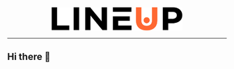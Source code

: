 <br>
<p align="center">
  <a href="https://lineup.ua" target="_blank">
    <img alt="lineup-logo" src="../lineup-logo-full-dark.svg#gh-light-mode-only" width="300">
  </a>
</p>
<hr>

## Hi there 👋

<!--

**Here are some ideas to get you started:**

🙋‍♀️ A short introduction - what is your organization all about?
🌈 Contribution guidelines - how can the community get involved?
👩‍💻 Useful resources - where can the community find your docs? Is there anything else the community should know?
🍿 Fun facts - what does your team eat for breakfast?
🧙 Remember, you can do mighty things with the power of [Markdown](https://docs.github.com/github/writing-on-github/getting-started-with-writing-and-formatting-on-github/basic-writing-and-formatting-syntax)
-->
